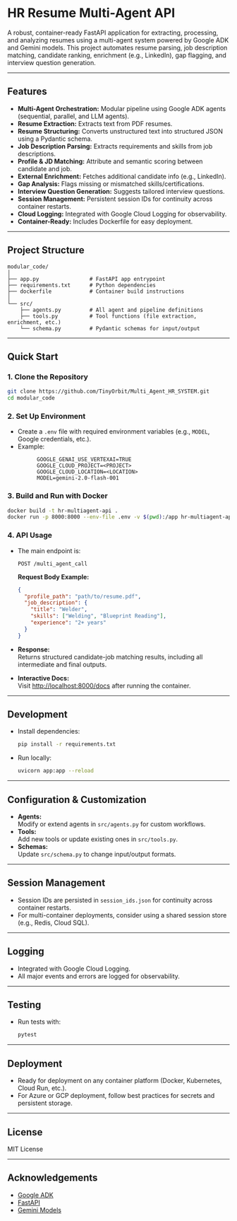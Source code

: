 # HR Resume Multi-Agent API

A robust, container-ready FastAPI application for extracting, processing, and analyzing resumes using a multi-agent system powered by Google ADK and Gemini models. This project automates resume parsing, job description matching, candidate ranking, enrichment (e.g., LinkedIn), gap flagging, and interview question generation.

---

## Features

- **Multi-Agent Orchestration:** Modular pipeline using Google ADK agents (sequential, parallel, and LLM agents).
- **Resume Extraction:** Extracts text from PDF resumes.
- **Resume Structuring:** Converts unstructured text into structured JSON using a Pydantic schema.
- **Job Description Parsing:** Extracts requirements and skills from job descriptions.
- **Profile & JD Matching:** Attribute and semantic scoring between candidate and job.
- **External Enrichment:** Fetches additional candidate info (e.g., LinkedIn).
- **Gap Analysis:** Flags missing or mismatched skills/certifications.
- **Interview Question Generation:** Suggests tailored interview questions.
- **Session Management:** Persistent session IDs for continuity across container restarts.
- **Cloud Logging:** Integrated with Google Cloud Logging for observability.
- **Container-Ready:** Includes Dockerfile for easy deployment.

---

## Project Structure

```
modular_code/
│
├── app.py                # FastAPI app entrypoint
├── requirements.txt      # Python dependencies
├── dockerfile            # Container build instructions
│
└── src/
    ├── agents.py         # All agent and pipeline definitions
    ├── tools.py          # Tool functions (file extraction, enrichment, etc.)
    └── schema.py         # Pydantic schemas for input/output
```

---

## Quick Start

### 1. Clone the Repository

```bash
git clone https://github.com/TinyOrbit/Multi_Agent_HR_SYSTEM.git
cd modular_code
```

### 2. Set Up Environment

- Create a `.env` file with required environment variables (e.g., `MODEL`, Google credentials, etc.).
- Example:
  ```
        GOOGLE_GENAI_USE_VERTEXAI=TRUE
        GOOGLE_CLOUD_PROJECT=<PROJECT>
        GOOGLE_CLOUD_LOCATION=<LOCATION>
        MODEL=gemini-2.0-flash-001
  ```

### 3. Build and Run with Docker

```bash
docker build -t hr-multiagent-api .
docker run -p 8000:8000 --env-file .env -v $(pwd):/app hr-multiagent-api
```

### 4. API Usage

- The main endpoint is:
  ```
  POST /multi_agent_call
  ```
  **Request Body Example:**
  ```json
  {
    "profile_path": "path/to/resume.pdf",
    "job_description": {
      "title": "Welder",
      "skills": ["Welding", "Blueprint Reading"],
      "experience": "2+ years"
    }
  }
  ```

- **Response:**  
  Returns structured candidate-job matching results, including all intermediate and final outputs.

- **Interactive Docs:**  
  Visit [http://localhost:8000/docs](http://localhost:8000/docs) after running the container.

---

## Development

- Install dependencies:
  ```bash
  pip install -r requirements.txt
  ```
- Run locally:
  ```bash
  uvicorn app:app --reload
  ```

---

## Configuration & Customization

- **Agents:**  
  Modify or extend agents in `src/agents.py` for custom workflows.
- **Tools:**  
  Add new tools or update existing ones in `src/tools.py`.
- **Schemas:**  
  Update `src/schema.py` to change input/output formats.

---

## Session Management

- Session IDs are persisted in `session_ids.json` for continuity across container restarts.
- For multi-container deployments, consider using a shared session store (e.g., Redis, Cloud SQL).

---

## Logging

- Integrated with Google Cloud Logging.
- All major events and errors are logged for observability.

---

## Testing

- Run tests with:
  ```bash
  pytest
  ```

---

## Deployment

- Ready for deployment on any container platform (Docker, Kubernetes, Cloud Run, etc.).
- For Azure or GCP deployment, follow best practices for secrets and persistent storage.

---

## License

MIT License

---

## Acknowledgements

- [Google ADK](https://ai.google.dev/)
- [FastAPI](https://fastapi.tiangolo.com/)
- [Gemini Models](https://ai.google.dev/gemini)